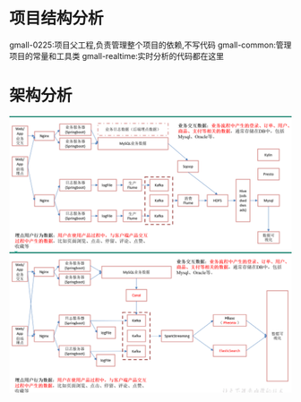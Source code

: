 # 项目结构分析
gmall-0225:项目父工程,负责管理整个项目的依赖,不写代码
gmall-common:管理项目的常量和工具类
gmall-realtime:实时分析的代码都在这里

# 架构分析
![离线数仓架构](/pictures/离线数仓架构.png)
![实时分析系统架构](/pictures/实时分析系统架构.png)